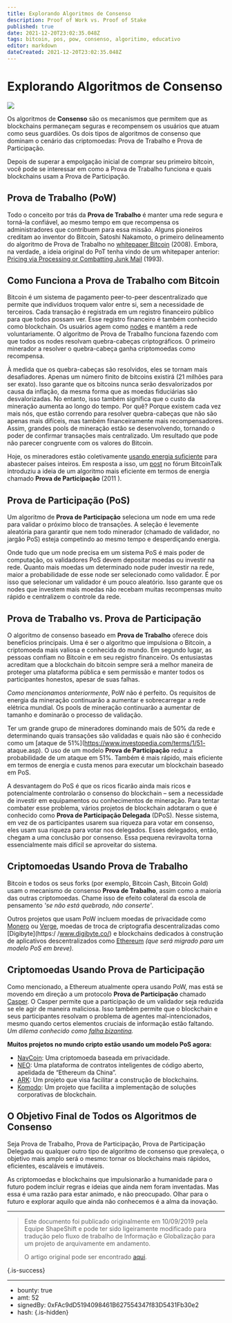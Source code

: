 ```yaml
---
title: Explorando Algoritmos de Consenso
description: Proof of Work vs. Proof of Stake
published: true
date: 2021-12-20T23:02:35.048Z
tags: bitcoin, pos, pow, consenso, algoritimo, educativo
editor: markdown
dateCreated: 2021-12-20T23:02:35.048Z
---
```


# Explorando Algoritmos de Consenso

![](https://assets.website-files.com/5e9a09610b7dce71f87f7f17/5e9f57ee07bdfea1e7ac96ac_1_tQ_nSdkltp2lDkk2IOGfnw.png)

Os algoritmos de **Consenso** são os mecanismos que permitem que as blockchains permaneçam seguras e recompensem os usuários que atuam como seus guardiões. Os dois tipos de algoritmos de consenso que dominam o cenário das criptomoedas: Prova de Trabalho e Prova de Participação.

Depois de superar a empolgação inicial de comprar seu primeiro bitcoin, você pode se interessar em como a Prova de Trabalho funciona e quais blockchains usam a Prova de Participação.<br/>

## **Prova de Trabalho** (PoW)

Todo o conceito por trás da **Prova de Trabalho** é manter uma rede segura e torná-la confiável, ao mesmo tempo em que recompensa os administradores que contribuem para essa missão. Alguns pioneiros creditam ao inventor do Bitcoin, Satoshi Nakamoto, o primeiro delineamento do algoritmo de Prova de Trabalho no [whitepaper Bitcoin](https://bitcoin.org/bitcoin.pdf) (2008). Embora, na verdade, a ideia original do PoT tenha vindo de um whitepaper anterior: [Pricing via Processing or Combatting Junk Mail](http://www.wisdom.weizmann.ac.il/~naor/PAPERS/pvp.pdf) (1993).<br/>

## Como Funciona a Prova de Trabalho com Bitcoin

Bitcoin é um sistema de pagamento peer-to-peer descentralizado que permite que indivíduos troquem valor entre si, sem a necessidade de terceiros. Cada transação é registrada em um registro financeiro público para que todos possam ver. Esse registro financeiro é também conhecido como blockchain. Os usuários agem como [nodes](https://medium.com/coinmonks/blockchain-what-is-a-node-or-masternode-and-what-does-it-do-4d9a4200938f) e mantêm a rede voluntariamente. O algoritmo de Prova de Trabalho funciona fazendo com que todos os nodes resolvam quebra-cabeças criptográficos. O primeiro minerador a resolver o quebra-cabeça ganha criptomoedas como recompensa.

À medida que os quebra-cabeças são resolvidos, eles se tornam mais desafiadores. Apenas um número finito de bitcoins existirá (21 milhões para ser exato). Isso garante que os bitcoins nunca serão desvalorizados por causa da inflação, da mesma forma que as moedas fiduciárias são desvalorizadas. No entanto, isso também significa que o custo da mineração aumenta ao longo do tempo. Por quê? Porque existem cada vez mais nós, que estão correndo para resolver quebra-cabeças que não são apenas mais difíceis, mas também financeiramente mais recompensadores. Assim, grandes pools de mineração estão se desenvolvendo, tornando o poder de confirmar transações mais centralizado. Um resultado que pode não parecer congruente com os valores do Bitcoin.

Hoje, os mineradores estão coletivamente [usando energia suficiente](https://digiconomist.net/bitcoin-energy-consumption) para abastecer países inteiros. Em resposta a isso, um [post](https://bitcointalk.org/index.php?topic=27787.0) no fórum BitcoinTalk introduziu a ideia de um algoritmo mais eficiente em termos de energia chamado **Prova de Participação** (2011 ).<br/>

## Prova de Participação (PoS)

Um algoritmo de **Prova de Participação** seleciona um node em uma rede para validar o próximo bloco de transações. A seleção é levemente aleatória para garantir que nem todo minerador (chamado de validador, no jargão PoS) esteja competindo ao mesmo tempo e desperdiçando energia.

Onde tudo que um node precisa em um sistema PoS é mais poder de computação, os validadores PoS devem depositar moedas ou investir na rede. Quanto mais moedas um determinado node puder investir na rede, maior a probabilidade de esse node ser selecionado como validador. É por isso que selecionar um validador é um pouco aleatório. Isso garante que os nodes que investem mais moedas não recebam muitas recompensas muito rápido e centralizem o controle da rede.<br/>

## Prova de Trabalho vs. Prova de Participação

O algoritmo de consenso baseado em **Prova de Trabalho** oferece dois benefícios principais. Uma é ser o algoritmo que impulsiona o Bitcoin, a criptomoeda mais valiosa e conhecida do mundo. Em segundo lugar, as pessoas confiam no Bitcoin e em seu registro financeiro. Os entusiastas acreditam que a blockchain do bitcoin sempre será a melhor maneira de proteger uma plataforma pública e sem permissão e manter todos os participantes honestos, apesar de suas falhas.

*Como mencionamos anteriormente*, PoW não é perfeito. Os requisitos de energia da mineração continuarão a aumentar e sobrecarregar a rede elétrica mundial. Os pools de mineração continuarão a aumentar de tamanho e dominarão o processo de validação.

Ter um grande grupo de mineradores dominando mais de 50% da rede e determinando quais transações são validadas e quais não são é conhecido como um [ataque de 51%](https://www.investopedia.com/terms/1/51- ataque.asp). O uso de um modelo **Prova de Participação** reduz a probabilidade de um ataque em 51%. Também é mais rápido, mais eficiente em termos de energia e custa menos para executar um blockchain baseado em PoS.

A desvantagem do PoS é que os ricos ficarão ainda mais ricos e potencialmente controlarão o consenso do blockchain – sem a necessidade de investir em equipamentos ou conhecimentos de mineração. Para tentar combater esse problema, vários projetos de blockchain adotaram o que é conhecido como **Prova de Participação Delegada** (DPoS). Nesse sistema, em vez de os participantes usarem sua riqueza para votar em consenso, eles usam sua riqueza para votar nos delegados. Esses delegados, então, chegam a uma conclusão por consenso. Essa pequena reviravolta torna essencialmente mais difícil se aproveitar do sistema.<br/>

## Criptomoedas Usando Prova de Trabalho

Bitcoin e todos os seus forks (por exemplo, Bitcoin Cash, Bitcoin Gold) usam o mecanismo de consenso **Prova de Trabalho**, assim como a maioria das outras criptomoedas. Chame isso de efeito colateral da escola de pensamento *'se não está quebrado, não conserte'*.

Outros projetos que usam PoW incluem moedas de privacidade como [Monero](https://www.getmonero.org/) ou [Verge](https://vergecurrency.com/), moedas de troca de criptografia descentralizadas como [Digibyte](https:/ /www.digibyte.co/) e blockchains dedicados à construção de aplicativos descentralizados como [Ethereum](https://www.ethereum.org/) *(que será migrado para um modelo PoS em breve).*<br/>

## Criptomoedas Usando Prova de Participação

Como mencionado, a Ethereum atualmente opera usando PoW, mas está se movendo em direção a um protocolo **Prova de Participação** chamado [Casper](https://blockgeeks.com/guides/ethereum-casper/). O Casper permite que a participação de um validador seja reduzida se ele agir de maneira maliciosa. Isso também permite que o blockchain e seus participantes resolvam o problema de agentes mal-intencionados, mesmo quando certos elementos cruciais de informação estão faltando. *Um dilema conhecido como *[*falha bizantina*](https://en.wikipedia.org/wiki/Byzantine_fault)*.*

**Muitos projetos no mundo cripto estão usando um modelo PoS agora:**

* [NavCoin](https://navcoin.org/en): Uma criptomoeda baseada em privacidade.
* [NEO](https://neo.org/): Uma plataforma de contratos inteligentes de código aberto, apelidada de “Ethereum da China”.
* [ARK](https://ark.io/): Um projeto que visa facilitar a construção de blockchains.
* [Komodo](https://komodoplatform.com/): Um projeto que facilita a implementação de soluções corporativas de blockchain.<br/>

## O Objetivo Final de Todos os Algoritmos de Consenso

Seja Prova de Trabalho, Prova de Participação, Prova de Participação Delegada ou qualquer outro tipo de algoritmo de consenso que prevaleça, o objetivo mais amplo será o mesmo: tornar os blockchains mais rápidos, eficientes, escaláveis e imutáveis.

As criptomoedas e blockchains que impulsionarão a humanidade para o futuro podem incluir regras e ideias que ainda nem foram inventadas. Mas essa é uma razão para estar animado, e não preocupado. Olhar para o futuro e explorar aquilo que ainda não conhecemos é a alma da inovação.

---

> Este documento foi publicado originalmente em 10/09/2019 pela Equipe ShapeShift e pode ter sido ligeiramente modificado para tradução pelo fluxo de trabalho de Informação e Globalização para um projeto de arquivamente em andamento.
>
> O artigo original pode ser encontrado [aqui](https://shapeshift.com/library/exploring-consensus-algorithms).


{.is-success}

---

- bounty: true
- amt: 52
- signedBy: 0xFAc9dD5194098461B627554347f83D5431Fb30e2
- hash: 
{.is-hidden}
